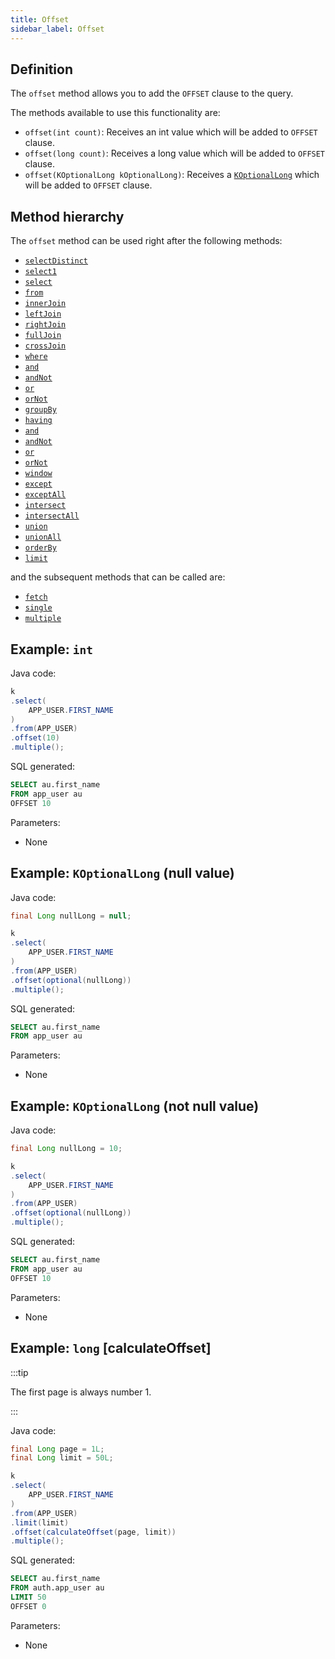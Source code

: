 ```yaml
---
title: Offset
sidebar_label: Offset
---
```


## Definition

The `offset` method allows you to add the `OFFSET` clause to the query.

The methods available to use this functionality are:

- `offset(int count)`: Receives an int value which will be added to `OFFSET` clause.
- `offset(long count)`: Receives a long value which will be added to `OFFSET` clause.
- `offset(KOptionalLong kOptionalLong)`: Receives a [`KOptionalLong`](/docs/misc/kcondition/introduction#2-optional-conditions) which will be added to `OFFSET` clause.

## Method hierarchy

The `offset` method can be used right after the following methods:

- [`selectDistinct`](/docs/select-statement/select/distinct)
- [`select1`](/docs/select-statement/select/select1)
- [`select`](/docs/select-statement/select/)
- [`from`](/docs/select-statement/from/)
- [`innerJoin`](/docs/select-statement/join/inner-join)
- [`leftJoin`](/docs/select-statement/join/left-join)
- [`rightJoin`](/docs/select-statement/join/right-join)
- [`fullJoin`](/docs/select-statement/join/full-join)
- [`crossJoin`](/docs/select-statement/join/cross-join)
- [`where`](/docs/select-statement/where/)
- [`and`](/docs/select-statement/where/and)
- [`andNot`](/docs/select-statement/where/and-not)
- [`or`](/docs/select-statement/where/or)
- [`orNot`](/docs/select-statement/where/or-not)
- [`groupBy`](/docs/select-statement/group-by/)
- [`having`](/docs/select-statement/having/)
- [`and`](/docs/select-statement/having/and)
- [`andNot`](/docs/select-statement/having/and-not)
- [`or`](/docs/select-statement/having/or)
- [`orNot`](/docs/select-statement/having/or-not)
- [`window`](/docs/select-statement/window/)
- [`except`](/docs/select-statement/combining/except)
- [`exceptAll`](/docs/select-statement/combining/except-all)
- [`intersect`](/docs/select-statement/combining/intersect)
- [`intersectAll`](/docs/select-statement/combining/intersect-all)
- [`union`](/docs/select-statement/combining/union)
- [`unionAll`](/docs/select-statement/combining/union-all)
- [`orderBy`](/docs/select-statement/order-by/)
- [`limit`](/docs/select-statement/limit)

and the subsequent methods that can be called are:

- [`fetch`](/docs/select-statement/fetch/)
- [`single`](/docs/select-statement/select/)
- [`multiple`](/docs/select-statement/select/)

## Example: `int`

Java code:

```java
k
.select(
    APP_USER.FIRST_NAME
)
.from(APP_USER)
.offset(10)
.multiple();
```

SQL generated:

```sql
SELECT au.first_name
FROM app_user au
OFFSET 10
```

Parameters:

- None

## Example: `KOptionalLong` (null value)

Java code:

```java
final Long nullLong = null;

k
.select(
    APP_USER.FIRST_NAME
)
.from(APP_USER)
.offset(optional(nullLong))
.multiple();
```

SQL generated:

```sql
SELECT au.first_name
FROM app_user au
```

Parameters:

- None

## Example: `KOptionalLong` (not null value)

Java code:

```java
final Long nullLong = 10;

k
.select(
    APP_USER.FIRST_NAME
)
.from(APP_USER)
.offset(optional(nullLong))
.multiple();
```

SQL generated:

```sql
SELECT au.first_name
FROM app_user au
OFFSET 10
```

Parameters:

- None

## Example: `long` [calculateOffset]

:::tip

The first page is always number 1.

:::

Java code:

```java
final Long page = 1L;
final Long limit = 50L;

k
.select(
    APP_USER.FIRST_NAME
)
.from(APP_USER)
.limit(limit)
.offset(calculateOffset(page, limit))
.multiple();
```

SQL generated:

```sql
SELECT au.first_name
FROM auth.app_user au
LIMIT 50
OFFSET 0
```

Parameters:

- None